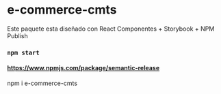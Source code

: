 # e-commerce-cmts

Este paquete esta diseñado con React Componentes + Storybook + NPM Publish


### `npm start`

#### https://www.npmjs.com/package/semantic-release

npm i e-commerce-cmts

